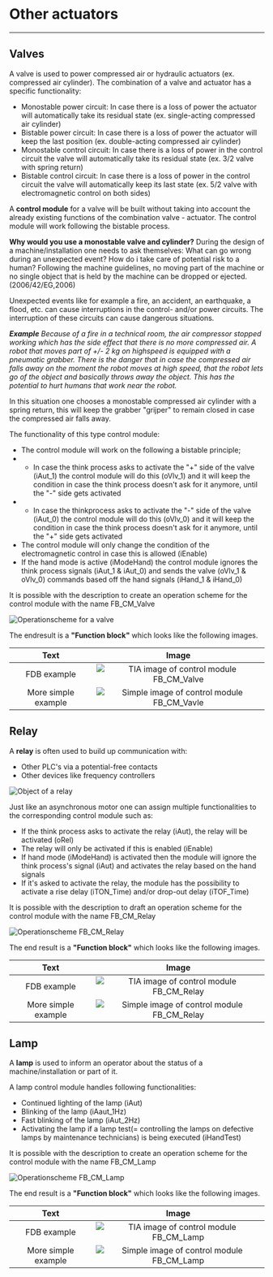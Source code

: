 # Other actuators
_____________________________________
## Valves
A valve is used to power compressed air or hydraulic actuators (ex. compressed air cylinder). The combination of a valve and actuator has a specific functionality:
- Monostable power circuit: In case there is a loss of power the actuator will automatically take its residual state (ex. single-acting compressed air cylinder)
- Bistable power circuit: In case there is a loss of power the actuator will keep the last position (ex. double-acting compressed air cylinder)
- Monostable control circuit:  In case there is a loss of power in the control circuit the valve will automatically take its residual state (ex. 3/2 valve with spring return)
- Bistable control circuit: In case there is a loss of power in the control circuit the valve will automatically keep its last state (ex. 5/2 valve with electromagnetic control on both sides)

A **control module** for a valve will be built without taking into account the already existing functions of the combination valve - actuator. The control module will work following the bistable process.

**Why would you use a monostable valve and cylinder?**
During the design of a machine/installation one needs to ask themselves: What can go wrong during an unexpected event? How do i take care of potential risk to a human? Following the machine guidelines, no moving part of the machine or no single object that is held by the machine can be dropped or ejected. (2006/42/EG,2006)

Unexpected events like for example a fire, an accident, an earthquake, a flood, etc. can cause interruptions in the control- and/or power circuits. The interruption of these circuits can cause dangerous situations.

**_Example_**
_Because of a fire in a technical room, the air compressor stopped working which has the side effect that there is no more compressed air. A robot that moves part of +/- 2 kg on highspeed is equipped with a pneumatic grabber. There is the danger that in case the compressed air falls away on the moment the robot moves at high speed, that the robot lets go of the object and basically throws away the object. This has the potential to hurt humans that work near the robot._

In this situation one chooses a monostable compressed air cylinder with a spring return, this will keep the grabber "grijper" to remain closed in case the compressed air falls away.

The functionality of this type control module:
- The control module will work on the following a bistable principle;
-  - In case the think process asks to activate the "+" side of the valve (iAut_1) the control module will do this (oVlv_1) and it will keep the condition in case the think process doesn't ask for it anymore, until the "-" side gets activated
-  - In case the thinkprocess asks to activate the "-" side of the valve (iAut_0) the control module will do this (oVlv_0) and it will keep the condition in case the think process doesn't ask for it anymore, until the "+" side gets activated
- The control module will only change the condition of the electromagnetic control in case this is allowed (iEnable)
- If the hand mode is active (iModeHand) the control module ignores the think process signals (iAut_1 & iAut_0) and sends the valve (oVlv_1 & oVlv_0) commands based off the hand signals (iHand_1 & iHand_0)

It is possible with the description to create an operation scheme for the control module with the name FB_CM_Valve

![Operationscheme for a valve ](../Ad06/Images/OperationschemeFB_CM_Vlv.jpg)

The endresult is a **"Function block"** which looks like the following images.

| Text |Image |
| :---:      | :----:            |
| FDB example  | ![TIA image of control module FB_CM_Valve](../Ad06/Images/TIA-FB_CM_Valve.jpg)  |
| More simple example  | ![Simple image of control module FB_CM_Vavle ](../Ad06/Images/SimpleFB_CM_Valve.jpg)  |

## Relay

A **relay** is often used to build up communication with:
- Other PLC's via a potential-free contacts
- Other devices like frequency controllers

![Object of a relay ](../Ad06/Images/ObjectRelay.jpg)

Just like an asynchronous motor one can assign multiple functionalities to the corresponding control module such as:
- If the think process asks to activate the relay (iAut), the relay will be activated (oRel)
- The relay will only be activated if this is enabled (iEnable)
- If hand mode (iModeHand) is activated then the module will ignore the think process's signal (iAut) and activates the relay based on the hand signals
- If it's asked to activate the relay, the module has the possibility to activate a rise delay (iTON_Time) and/or drop-out delay (iTOF_Time)

It is possible with the description to draft an operation scheme for the control module with the name FB_CM_Relay

![Operationscheme FB_CM_Relay ](../Ad06/Images/OperationschemeFB_CM_Relay.jpg)

The end result is a **"Function block"** which looks like the following images.

| Text |Image |
| :---:      | :---:            |
| FDB example  | ![TIA image of control module FB_CM_Relay](../Ad06/Images/TIA-FB_CM_Relay.jpg)  |
| More simple example  | ![Simple image of control module FB_CM_Relay ](../Ad06/Images/SimpleFB_CM_Relay.jpg)  |

## Lamp

A **lamp** is used to inform an operator about the status of a machine/installation or part of it.

A lamp control module handles following functionalities:
- Continued lighting of the lamp (iAut)
- Blinking of the lamp (iAaut_1Hz)
- Fast blinking of the lamp (iAut_2Hz)
- Activating the lamp if a lamp test(= controlling the lamps on defective lamps by maintenance technicians) is being executed (iHandTest)

It is possible with the description to create an operation scheme for the control module with the name FB_CM_Lamp

![Operationscheme FB_CM_Lamp ](../Ad06/Images/OperationschemeFB_CM_Lamp.jpg)

The end result is a **"Function block"** which looks like the following images.

| Text |Image |
| :---:      | :---:            |
| FDB example  | ![TIA image of control module FB_CM_Lamp ](../Ad06/Images/TIA-FB_CM_Lamp.jpg)  |
| More simple example  | ![Simple image of control module FB_CM_Lamp ](../Ad06/Images/SimpleFB_CM_Lamp.jpg)  |
